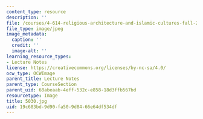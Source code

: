```yaml
---
content_type: resource
description: ''
file: /courses/4-614-religious-architecture-and-islamic-cultures-fall-2002/19c683bd9d90fa509d8466e64df534df_5030.jpg
file_type: image/jpeg
image_metadata:
  caption: ''
  credit: ''
  image-alt: ''
learning_resource_types:
- Lecture Notes
license: https://creativecommons.org/licenses/by-nc-sa/4.0/
ocw_type: OCWImage
parent_title: Lecture Notes
parent_type: CourseSection
parent_uid: 68abeaab-4eff-532c-e858-18d3ffb567bd
resourcetype: Image
title: 5030.jpg
uid: 19c683bd-9d90-fa50-9d84-66e64df534df
---
```

